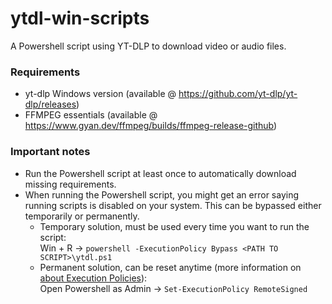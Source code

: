 # ytdl-win-scripts
A Powershell script using YT-DLP to download video or audio files.

### Requirements
- yt-dlp Windows version (available @ https://github.com/yt-dlp/yt-dlp/releases)
- FFMPEG essentials (available @ https://www.gyan.dev/ffmpeg/builds/ffmpeg-release-github)

### Important notes
- Run the Powershell script at least once to automatically download missing requirements.
- When running the Powershell script, you might get an error saying running scripts is disabled on your system.
  This can be bypassed either temporarily or permanently.
  - Temporary solution, must be used every time you want to run the script:\
    Win + R -> `powershell -ExecutionPolicy Bypass <PATH TO SCRIPT>\ytdl.ps1`
  - Permanent solution, can be reset anytime (more information on [about Execution Policies](https://learn.microsoft.com/en-us/powershell/module/microsoft.powershell.core/about/about_execution_policies?view=powershell-5.1)):\
    Open Powershell as Admin -> `Set-ExecutionPolicy RemoteSigned`
